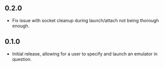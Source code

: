 ## 0.2.0
* Fix issue with socket cleanup during launch/attach not being thorough enough.

## 0.1.0
* Initial release, allowing for a user to specify and launch an emulator in question.

